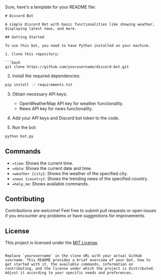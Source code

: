 Sure, here's a template for your README file:

```
# Discord Bot

A simple Discord Bot with basic functionalities like showing weather, displaying latest news, and more.

## Getting Started

To use this bot, you need to have Python installed on your machine.

1. Clone this repository:

```bash
git clone https://github.com/yourusername/discord-bot.git
```

2. Install the required dependencies:

```bash
pip install -r requirements.txt
```

3. Obtain necessary API keys:

   - OpenWeatherMap API key for weather functionality.
   - News API key for news functionality.

4. Add your API keys and Discord bot token to the code.

5. Run the bot:

```bash
python bot.py
```

## Commands

- `=time`: Shows the current time.
- `=date`: Shows the current date and time.
- `=weather {city}`: Shows the weather of the specified city.
- `=news {country}`: Shows the trending news of the specified country.
- `=help_me`: Shows available commands.

## Contributing

Contributions are welcome! Feel free to submit pull requests or open issues if you encounter any problems or have suggestions for improvements.

## License

This project is licensed under the [MIT License](LICENSE).
```

Replace `yourusername` in the clone URL with your actual GitHub username. This README provides a brief overview of your bot, how to get started with it, the available commands, information on contributing, and the license under which the project is distributed. Adjust it according to your specific needs and preferences.